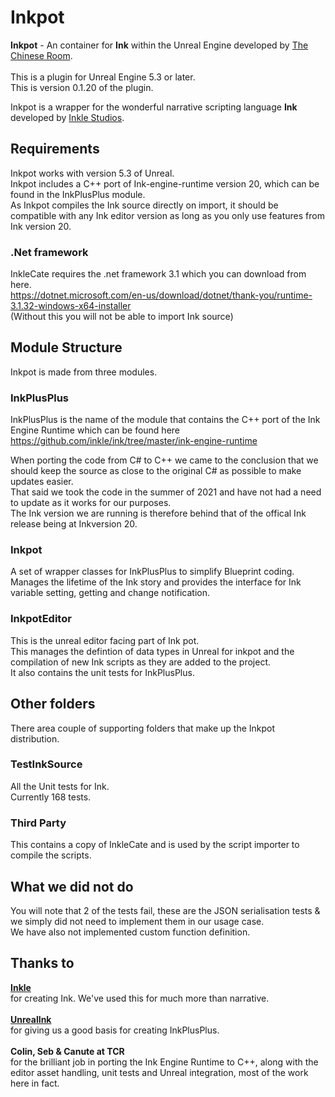 # Inkpot
**Inkpot** - An container for **Ink** within the Unreal Engine developed by [The Chinese Room](https://www.thechineseroom.co.uk/).<br><br>
This is a plugin for Unreal Engine 5.3 or later.<br>
This is version 0.1.20 of the plugin.</br>

Inkpot is a wrapper for the wonderful narrative scripting language **Ink** developed by [Inkle Studios](https://www.inklestudios.com/ink/).<br>

## Requirements 
Inkpot works with version 5.3 of Unreal.<br>
Inkpot includes a C++ port of Ink-engine-runtime version 20, which can be found in the InkPlusPlus module.<br>
As Inkpot compiles the Ink source directly on import, it should be compatible with any Ink editor version as long as you only use features from Ink version 20.<br>

### .Net framework 
InkleCate requires the .net framework 3.1 which you can download from here.<br>
https://dotnet.microsoft.com/en-us/download/dotnet/thank-you/runtime-3.1.32-windows-x64-installer <br>
(Without this you will not be able to import Ink source)<br>

## Module Structure
Inkpot is made from three modules. <br>

### InkPlusPlus
InkPlusPlus is the name of the module that contains the C++ port of the Ink Engine Runtime which can be found here</br>
https://github.com/inkle/ink/tree/master/ink-engine-runtime

When porting the code from C# to C++ we came to the conclusion that we should keep the source as close to the original C# as possible to make updates easier. </br>
That said we took the code in the summer of 2021 and have not had a need to update as it works for our purposes. </br>
The Ink version we are running is therefore behind that of the offical Ink release being at Inkversion 20.</br>

### Inkpot 
A set of wrapper classes for InkPlusPlus to simplify Blueprint coding.<br>
Manages the lifetime of the Ink story and provides the interface for Ink variable setting, getting and change notification.<br>

### InkpotEditor 
This is the unreal editor facing part of Ink pot.</br>
This manages the defintion of data types in Unreal for inkpot and the compilation of new Ink scripts as they are added to the project.</br>
It also contains the unit tests for InkPlusPlus.</br>

## Other folders
There area couple of supporting folders that make up the Inkpot distribution.<br>

### TestInkSource
All the Unit tests for Ink.</br> 
Currently 168 tests.

### Third Party 
This contains a copy of InkleCate and is used by the script importer to compile the scripts.<br>

## What we did not do
You will note that 2 of the tests fail, these are the JSON serialisation tests & we simply did not need to implement them in our usage case.</br>
We have also not implemented custom function definition.

## Thanks to 
**[Inkle](https://www.inklestudios.com/)** </br>
for creating Ink. We've used this for much more than narrative.</br></br>
**[UnrealInk](https://github.com/DavidColson/UnrealInk)**</br>
for giving us a good basis for creating InkPlusPlus.</br></br>
**Colin, Seb & Canute at TCR**</br>
for the brilliant job in porting the Ink Engine Runtime to C++, along with the editor asset handling, unit tests and Unreal integration, most of the work here in fact.<br>
